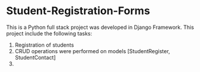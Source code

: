 # Student-Registration-Forms
This is a Python full stack project was developed in Django Framework.
This project include the following tasks:
1. Registration of students
2. CRUD operations were performed on models [StudentRegister, StudentContact]
3. 
